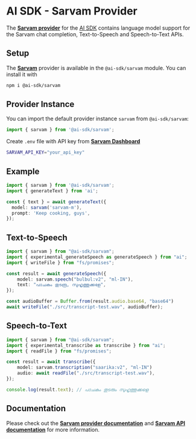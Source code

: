 # AI SDK - Sarvam Provider

The **[Sarvam provider](https://ai-sdk.dev/providers/ai-sdk-providers/sarvam)** for the [AI SDK](https://ai-sdk.dev/docs)
contains language model support for the Sarvam chat completion, Text-to-Speech and Speech-to-Text APIs.

## Setup

The **[Sarvam](http://sarvam.ai)** provider is available in the `@ai-sdk/sarvam` module. You can install it with

```bash
npm i @ai-sdk/sarvam
```

## Provider Instance

You can import the default provider instance `sarvam` from `@ai-sdk/sarvam`:

```ts
import { sarvam } from '@ai-sdk/sarvam';
```

Create `.env` file with API key from **[Sarvam Dashboard](https://dashboard.sarvam.ai/)**
```bash
SARVAM_API_KEY="your_api_key"
```

## Example

```ts
import { sarvam } from '@ai-sdk/sarvam';
import { generateText } from 'ai';

const { text } = await generateText({
  model: sarvam('sarvam-m'),
  prompt: 'Keep cooking, guys',
});
```

## Text-to-Speech

```ts
import { sarvam } from "@ai-sdk/sarvam";
import { experimental_generateSpeech as generateSpeech } from "ai";
import { writeFile } from "fs/promises";

const result = await generateSpeech({
    model: sarvam.speech("bulbul:v2", "ml-IN"),
    text: "പാചകം തുടരൂ, സുഹൃത്തുക്കളേ",
});

const audioBuffer = Buffer.from(result.audio.base64, "base64")
await writeFile("./src/transcript-test.wav", audioBuffer);
```

## Speech-to-Text

```ts
import { sarvam } from "@ai-sdk/sarvam";
import { experimental_transcribe as transcribe } from "ai";
import { readFile } from "fs/promises";

const result = await transcribe({
    model: sarvam.transcription("saarika:v2", "ml-IN")
    audio: await readFile("./src/transcript-test.wav"),
});

console.log(result.text); // പാചകം തുടരും സുഹൃത്തുക്കളെ
```

## Documentation

Please check out the **[Sarvam provider documentation](https://ai-sdk.dev/providers/ai-sdk-providers/sarvam)** and **[Sarvam API documentation](https://docs.sarvam.ai)** for more information.
